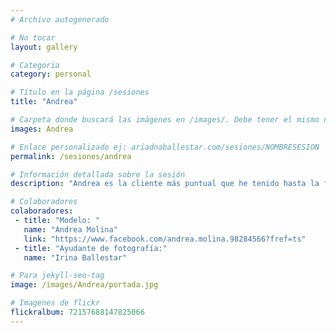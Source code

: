 ```yaml
---
# Archivo autogenerado

# No tocar
layout: gallery

# Categoria
category: personal

# Título en la página /sesiones
title: "Andrea"

# Carpeta donde buscará las imágenes en /images/. Debe tener el mismo nombre y sin espacios
images: Andrea

# Enlace personalizado ej: ariadnaballestar.com/sesiones/NOMBRESESION
permalink: /sesiones/andrea

# Información detallada sobre la sesión
description: "Andrea es la cliente más puntual que he tenido hasta la fecha. No paramos de reir y nos lo pasamos genial en esta sesión. Me gustaría agradecer tanto a Andrea como a Irina el esfuerzo que pusieron de su parte y lo bien que lo hicieron. ¡Muchas gracias chicas!"

# Colaboradores
colaboradores:
 - title: "Modelo: "
   name: "Andrea Molina"
   link: "https://www.facebook.com/andrea.molina.98284566?fref=ts"
 - title: "Ayudante de fotografía:"
   name: "Irina Ballestar"

# Para jekyll-seo-tag
image: /images/Andrea/portada.jpg

# Imagenes de flickr
flickralbum: 72157688147825066
---
```

